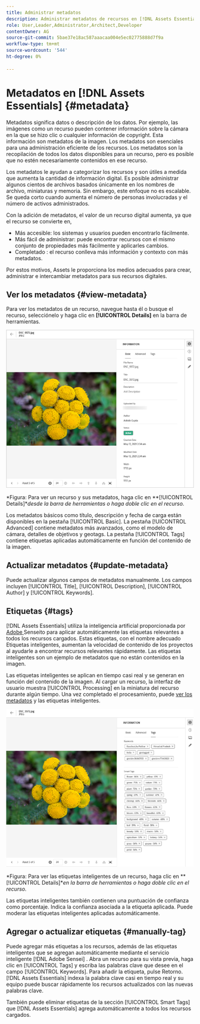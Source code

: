 ```yaml
---
title: Administrar metadatos
description: Administrar metadatos de recursos en [!DNL Assets Essentials]
role: User,Leader,Administrator,Architect,Developer
contentOwner: AG
source-git-commit: 5bae37e18ac587aaacaa004e5ec02775888d7f9a
workflow-type: tm+mt
source-wordcount: '544'
ht-degree: 0%

---
```



# Metadatos en [!DNL Assets Essentials] {#metadata}

Metadatos significa datos o descripción de los datos. Por ejemplo, las imágenes como un recurso pueden contener información sobre la cámara en la que se hizo clic o cualquier información de copyright. Esta información son metadatos de la imagen. Los metadatos son esenciales para una administración eficiente de los recursos. Los metadatos son la recopilación de todos los datos disponibles para un recurso, pero es posible que no estén necesariamente contenidos en ese recurso.

Los metadatos le ayudan a categorizar los recursos y son útiles a medida que aumenta la cantidad de información digital. Es posible administrar algunos cientos de archivos basados únicamente en los nombres de archivo, miniaturas y memoria. Sin embargo, este enfoque no es escalable. Se queda corto cuando aumenta el número de personas involucradas y el número de activos administrados.

Con la adición de metadatos, el valor de un recurso digital aumenta, ya que el recurso se convierte en,

* Más accesible: los sistemas y usuarios pueden encontrarlo fácilmente.
* Más fácil de administrar: puede encontrar recursos con el mismo conjunto de propiedades más fácilmente y aplicarles cambios.
* Completado : el recurso conlleva más información y contexto con más metadatos.

Por estos motivos, Assets le proporciona los medios adecuados para crear, administrar e intercambiar metadatos para sus recursos digitales.

## Ver los metadatos {#view-metadata}

Para ver los metadatos de un recurso, navegue hasta él o busque el recurso, selecciónelo y haga clic en **[!UICONTROL Details]** en la barra de herramientas.

![Ver metadatos de un recurso](assets/metadata-view1.png)

*Figura: Para ver un recurso y sus metadatos, haga clic en **[!UICONTROL Details]**desde la barra de herramientas o haga doble clic en el recurso.*

Los metadatos básicos como título, descripción y fecha de carga están disponibles en la pestaña [!UICONTROL Basic]. La pestaña [!UICONTROL Advanced] contiene metadatos más avanzados, como el modelo de cámara, detalles de objetivos y geotags. La pestaña [!UICONTROL Tags] contiene etiquetas aplicadas automáticamente en función del contenido de la imagen.

## Actualizar metadatos {#update-metadata}

Puede actualizar algunos campos de metadatos manualmente. Los campos incluyen [!UICONTROL Title], [!UICONTROL Description], [!UICONTROL Author] y [!UICONTROL Keywords].

## Etiquetas {#tags}

[!DNL Assets Essentials] utiliza la inteligencia artificial proporcionada por  [Adobe ](https://www.adobe.com/sensei.html) Senseito para aplicar automáticamente las etiquetas relevantes a todos los recursos cargados. Estas etiquetas, con el nombre adecuado Etiquetas inteligentes, aumentan la velocidad de contenido de los proyectos al ayudarle a encontrar recursos relevantes rápidamente. Las etiquetas inteligentes son un ejemplo de metadatos que no están contenidos en la imagen.

Las etiquetas inteligentes se aplican en tiempo casi real y se generan en función del contenido de la imagen. Al cargar un recurso, la interfaz de usuario muestra [!UICONTROL Processing] en la miniatura del recurso durante algún tiempo. Una vez completado el procesamiento, puede [ver los metadatos](#view-metadata) y las etiquetas inteligentes.

![Ver las etiquetas inteligentes de un recurso](assets/metadata-view-tags.png)

*Figura: Para ver las etiquetas inteligentes de un recurso, haga clic en **[!UICONTROL Details]**en la barra de herramientas o haga doble clic en el recurso.*

Las etiquetas inteligentes también contienen una puntuación de confianza como porcentaje. Indica la confianza asociada a la etiqueta aplicada. Puede moderar las etiquetas inteligentes aplicadas automáticamente.

## Agregar o actualizar etiquetas {#manually-tag}

Puede agregar más etiquetas a los recursos, además de las etiquetas inteligentes que se agregan automáticamente mediante el servicio inteligente [!DNL Adobe Sensei] . Abra un recurso para su vista previa, haga clic en [!UICONTROL Tags] y escriba las palabras clave que desee en el campo [!UICONTROL Keywords]. Para añadir la etiqueta, pulse Retorno. [!DNL Assets Essentials] indexa la palabra clave casi en tiempo real y su equipo puede buscar rápidamente los recursos actualizados con las nuevas palabras clave.

También puede eliminar etiquetas de la sección [!UICONTROL Smart Tags] que [!DNL Assets Essentials] agrega automáticamente a todos los recursos cargados.

<!-- TBD: Queries for PM and engg.

Can we edit the existing metadata in any form?

How to moderate smart tags?

Allow or deny list for smart tags?

What about Tags displayed just above Smart Tags in the UI?

Is there a detailed metadata tab. Where do the other details of an asset go?

How can one search based strictly on the metadata. Similar to AEM Assets GQL queries.
-->

<!-- TBD: Link to related articles if any.

>[!MORELIKETHIS]
>
>* [Search assets](search.md).
-->
